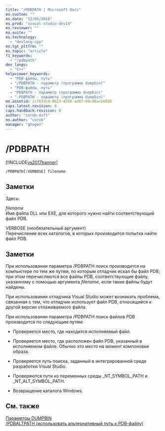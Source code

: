 ```yaml
---
title: "/PDBPATH | Microsoft Docs"
ms.custom: ""
ms.date: "12/05/2016"
ms.prod: "visual-studio-dev14"
ms.reviewer: ""
ms.suite: ""
ms.technology: 
  - "devlang-cpp"
ms.tgt_pltfrm: ""
ms.topic: "article"
f1_keywords: 
  - "/pdbpath"
dev_langs: 
  - "C++"
helpviewer_keywords: 
  - "PDB-файлы, путь"
  - "/PDBPATH - параметр (программа dumpbin)"
  - "PDB-файлы, путь"
  - "PDBPATH - параметр (программа dumpbin)"
  - "-PDBPATH - параметр (программа dumpbin)"
ms.assetid: ccf67dcd-0b23-4250-ad47-06c48acbe82b
caps.latest.revision: 8
caps.handback.revision: 8
author: "corob-msft"
ms.author: "corob"
manager: "ghogen"
---
```

# /PDBPATH
[!INCLUDE[vs2017banner](../../assembler/inline/includes/vs2017banner.md)]

```  
/PDBPATH[:VERBOSE] filename  
```  
  
## Заметки  
 Здесь:  
  
 *filename*  
 Имя файла DLL или EXE, для которого нужно найти соответствующий файл PDB.  
  
 VERBOSE \(необязательный аргумент\)  
 Перечисление всех каталогов, в которых производится попытка найти файл PDB.  
  
## Заметки  
 При использовании параметра \/PDBPATH поиск производится на компьютере по тем же путям, по которым отладчик искал бы файл PDB; при этом перечисляются все файлы PDB, соответствующие файлу, указанному с помощью аргумента *filename*, если такие файлы будут найдены.  
  
 При использовании отладчика Visual Studio может возникать проблема, связанная с тем, что отладчик использует файл PDB, относящийся к другой версии отлаживаемого файла.  
  
 При использовании параметра \/PDBPATH поиск файлов PDB производится по следующим путям:  
  
-   Проверяется место, где находится исполняемый файл.  
  
-   Проверяется место, где расположен файл PDB, указанный в исполняемом файле.  Обычно это место на момент компоновки образа.  
  
-   Проверяется путь поиска, заданный в интегрированной среде разработки Visual Studio.  
  
-   Проверяются пути из переменных среды \_NT\_SYMBOL\_PATH и \_NT\_ALT\_SYMBOL\_PATH.  
  
-   Возвращение каталога Windows.  
  
## См. также  
 [Параметры DUMPBIN](../../build/reference/dumpbin-options.md)   
 [\/PDBALTPATH \(использовать альтернативный путь к PDB\-файлу\)](../../build/reference/pdbaltpath-use-alternate-pdb-path.md)